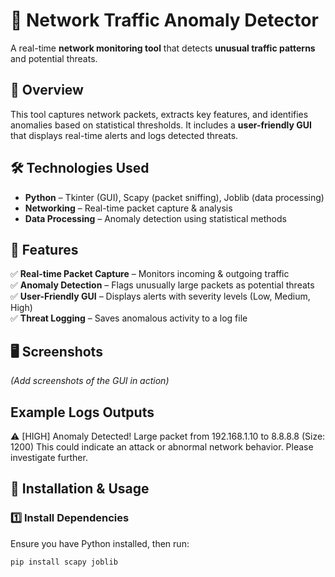 # 🚀 Network Traffic Anomaly Detector  

A real-time **network monitoring tool** that detects **unusual traffic patterns** and potential threats.  

## 📌 Overview  
This tool captures network packets, extracts key features, and identifies anomalies based on statistical thresholds. It includes a **user-friendly GUI** that displays real-time alerts and logs detected threats.  

## 🛠️ Technologies Used  
- **Python** – Tkinter (GUI), Scapy (packet sniffing), Joblib (data processing)  
- **Networking** – Real-time packet capture & analysis  
- **Data Processing** – Anomaly detection using statistical methods  

## 🚀 Features  
✅ **Real-time Packet Capture** – Monitors incoming & outgoing traffic  
✅ **Anomaly Detection** – Flags unusually large packets as potential threats  
✅ **User-Friendly GUI** – Displays alerts with severity levels (Low, Medium, High)  
✅ **Threat Logging** – Saves anomalous activity to a log file  

## 🖥️ Screenshots  
*(Add screenshots of the GUI in action)*  

## Example Logs Outputs
⚠️ [HIGH] Anomaly Detected! Large packet from 192.168.1.10 to 8.8.8.8 (Size: 1200)
This could indicate an attack or abnormal network behavior. Please investigate further.

## 📂 Installation & Usage  

### 1️⃣ Install Dependencies  
Ensure you have Python installed, then run:  
```bash
pip install scapy joblib

